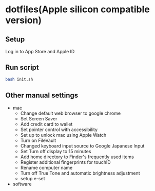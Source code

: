 # dotfiles(Apple silicon compatible version)

## Setup

Log in to App Store and Apple ID

## Run script

```bash
bash init.sh
```

## Other manual settings

- mac
  - Change default web browser to google chrome
  - Set Screen Saver
  - Add credit card to wallet
  - Set pointer control with accessibility
  - Set up to unlock mac using Apple Watch
  - Turn on FileVault
  - Changed keyboard input source to Google Japanese Input
  - Set Turn off display to 15 minutes
  - Add home directory to Finder's frequently used items
  - Register additional fingerprints for touchID
  - Rename computer name
  - Turn off True Tone and automatic brightness adjustment
  - setup e-set
- software
